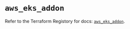 # `aws_eks_addon`

Refer to the Terraform Registory for docs: [`aws_eks_addon`](https://registry.terraform.io/providers/hashicorp/aws/5.8.0/docs/resources/eks_addon).
